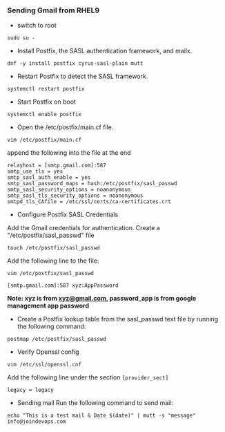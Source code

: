 ### Sending Gmail from RHEL9

* switch to root 
```
sudo su -
```

* Install Postfix, the SASL authentication framework, and mailx.
 ```
dnf -y install postfix cyrus-sasl-plain mutt
 ```

* Restart Postfix to detect the SASL framework.
```
systemctl restart postfix 
```

* Start Postfix on boot
```
systemctl enable postfix 
```
* Open the /etc/postfix/main.cf file.
```
vim /etc/postfix/main.cf 
```
append the following into the file at the end

```
relayhost = [smtp.gmail.com]:587
smtp_use_tls = yes
smtp_sasl_auth_enable = yes
smtp_sasl_password_maps = hash:/etc/postfix/sasl_passwd
smtp_sasl_security_options = noanonymous
smtp_sasl_tls_security_options = noanonymous
smtpd_tls_CAfile = /etc/ssl/certs/ca-certificates.crt
```
 
*  Configure Postfix SASL Credentials

Add the Gmail credentials for authentication. Create a "/etc/postfix/sasl_passwd" file
```
touch /etc/postfix/sasl_passwd  
```
Add the following line to the file:
```
vim /etc/postfix/sasl_passwd
```
```
[smtp.gmail.com]:587 xyz:AppPassword
 ```
 **Note: xyz is from xyz@gmail.com, password_app is from google management app password**

* Create a Postfix lookup table from the sasl_passwd text file by running the following command:
```
postmap /etc/postfix/sasl_passwd 
```

* Verify Openssl config
```
vim /etc/ssl/openssl.cnf
```
Add the following line under the section `[provider_sect]`
```
legacy = legacy
```
* Sending mail
Run the following command to send mail:
```
echo "This is a test mail & Date $(date)" | mutt -s "message" info@joindevops.com
```
 
